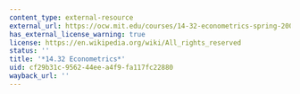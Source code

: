 ```yaml
---
content_type: external-resource
external_url: https://ocw.mit.edu/courses/14-32-econometrics-spring-2007
has_external_license_warning: true
license: https://en.wikipedia.org/wiki/All_rights_reserved
status: ''
title: '*14.32 Econometrics*'
uid: cf29b31c-9562-44ee-a4f9-fa117fc22880
wayback_url: ''
---
```


